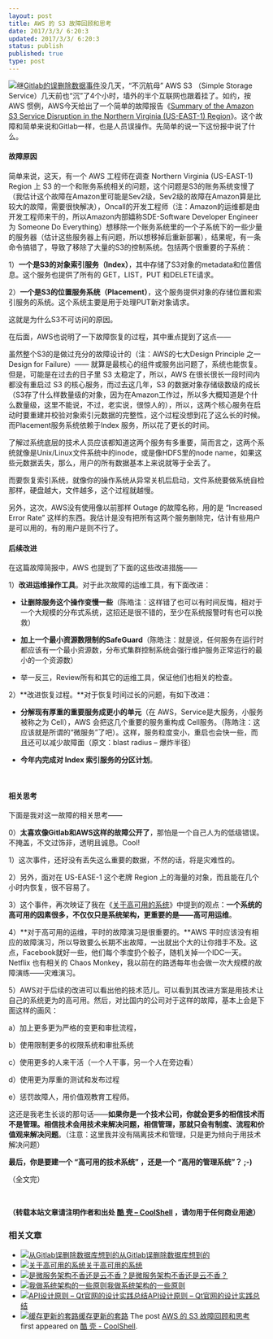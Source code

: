 ```yaml
---
layout: post
title: AWS 的 S3 故障回顾和思考
date: 2017/3/3/ 6:20:3
updated: 2017/3/3/ 6:20:3
status: publish
published: true
type: post
---
```


![](https://coolshell.cn/wp-content/uploads/2017/03/Amazon-Web-Services-Down.png)继[Gitlab的误删除数据事件](https://coolshell.cn/articles/17680.html)没几天，“不沉航母” AWS S3 （Simple Storage Service）几天前也“沉”了4个小时，墙外的半个互联网也跟着挂了。如约，按 AWS 惯例，AWS今天给出了一个简单的故障报告《[Summary of the Amazon S3 Service Disruption in the Northern Virginia (US-EAST-1) Region](https://aws.amazon.com/cn/message/41926/)》。这个故障和简单来说和Gitlab一样，也是人员误操作。先简单的说一下这份报中说了什么。


#### 故障原因


简单来说，这天，有一个 AWS 工程师在调查 Northern Virginia (US-EAST-1) Region 上 S3 的一个和账务系统相关的问题，这个问题是S3的账务系统变慢了（我估计这个故障在Amazon里可能是Sev2级，Sev2级的故障在Amazon算是比较大的故障，需要很快解决），Oncall的开发工程师（注：Amazon的运维都是由开发工程师来干的，所以Amazon内部嬉称SDE-Software Developer Engineer 为 Someone Do Everything）想移除一个账务系统里的一个子系统下的一些少量的服务器（估计这些服务器上有问题，所以想移掉后重新部署），结果呢，有一条命令搞错了，导致了移除了大量的S3的控制系统。包括两个很重要的子系统：



1）**一个是S3的对象索引服务（Index）**，其中存储了S3对象的metadata和位置信息。这个服务也提供了所有的 GET，LIST，PUT 和DELETE请求。


2）**一个是S3的位置服务系统（Placement）**，这个服务提供对象的存储位置和索引服务的系统。这个系统主要是用于处理PUT新对象请求。


这就是为什么S3不可访问的原因。


在后面，AWS也说明了一下故障恢复的过程，其中重点提到了这点——


虽然整个S3的是做过充分的故障设计的（注：AWS的七大Design Principle 之一 Design for Failure）—— 就算是最核心的组件或服务出问题了，系统也能恢复。但是，可能是在过去的日子里 S3 太稳定了，所以，AWS 在很长很长一段时间内都没有重启过 S3 的核心服务，而过去这几年，S3 的数据对象存储级数级的成长（S3存了什么样数量级的对象，因为在Amazon工作过，所以多大概知道是个什么数量级，这里不能说，不过，老实说，很惊人的），所以，这两个核心服务在启动时要重建并校验对象索引元数据的完整性，这个过程没想到花了这么长的时候。而Placement服务系统依赖于Index 服务，所以花了更长的时间。


了解过系统底层的技术人员应该都知道这两个服务有多重要，简而言之，这两个系统就像是Unix/Linux文件系统中的inode，或是像HDFS里的node name，如果这些元数据丢失，那么，用户的所有数据基本上来说就等于全丢了。


而要恢复索引系统，就像你的操作系统从异常关机后启动，文件系统要做系统自检那样，硬盘越大，文件越多，这个过程就越慢。


另外，这次，AWS没有使用像以前那样 Outage 的故障名称，用的是 “Increased Error Rate” 这样的东西。我估计是没有把所有这两个服务删除完，估计有些用户是可以用的，有的用户是则不行了。


#### 后续改进


在这篇故障简报中，AWS 也提到了下面的这些改进措施——


1）**改进运维操作工具**。对于此次故障的运维工具，有下面改进：


* **让删除服务这个操作变慢一些**（陈皓注：这样错了也可以有时间反悔，相对于一个大规模的分布式系统，这招还是很不错的，至少在系统报警时有也可以挽救）


* **加上一个最小资源数限制的SafeGuard**（陈皓注：就是说，任何服务在运行时都应该有一个最小资源数，分布式集群控制系统会强行维护服务正常运行的最小的一个资源数）


* 举一反三，Review所有和其它的运维工具，保证他们也相关的检查。


2）**改进恢复过程。**对于恢复时间过长的问题，有如下改进：


* **分解现有厚重的重要服务成更小的单元**（在 AWS，Service是大服务，小服务被称之为 Cell），AWS 会把这几个重要的服务重构成 Cell服务。（陈皓注：这应该就是所谓的“微服务”了吧）。这样，服务粒度变小，重启也会快一些，而且还可以减少故障面（原文：blast radius – 爆炸半径）


* **今年内完成对 Index 索引服务的分区计划**。


 


#### 相关思考


下面是我对这一故障的相关思考——


0）**太喜欢像Gitlab和AWS这样的故障公开了**，那怕是一个自己人为的低级错误。不掩盖，不文过饰非，透明且诚恳。Cool!


1）这次事件，还好没有丢失这么重要的数据，不然的话，将是灾难性的。


2）另外，面对在 US-EASE-1 这个老牌 Region 上的海量的对象，而且能在几个小时内恢复，很不容易了。


3）这个事件，再次映证了我在《[关于高可用的系统](https://coolshell.cn/articles/17459.html)》中提到的观点：**一个系统的高可用的因素很多，不仅仅只是系统架构，更重要的是——高可用运维**。


4）**对于高可用的运维，平时的故障演习是很重要的。**AWS 平时应该没有相应的故障演习，所以导致要么长期不出故障，一出就出个大的让你措手不及。这点，Facebook就好一些，他们每个季度扔个骰子，随机关掉一个IDC一天。Netflix 也有相关的 Chaos Monkey，我以前在的路透每年也会做一次大规模的故障演练——灾难演习。


5）AWS对于后续的改进可以看出他的技术范儿。可以看到其改进方案是用技术让自己的系统更为的高可用。然后，对比国内的公司对于这样的故障，基本上会是下面这样的画风：


a）加上更多更为严格的变更和审批流程，


b）使用限制更多的权限系统和审批系统


c）使用更多的人来干活（一个人干事，另一个人在旁边看）


d）使用更为厚重的测试和发布过程


e）惩罚故障人，用价值观教育工程师。


这还是我老生长谈的那句话——**如果你是一个技术公司，你就会更多的相信技术而不是管理。相信技术会用技术来解决问题，相信管理，那就只会有制度、流程和价值观来解决问题**。（注意：这里我并没有隔离技术和管理，只是更为倾向于用技术解决问题）


**最后，你是要建一个 “高可用的技术系统” ，还是一个 “高用的管理系统”？ ;-)**


（全文完）


 



**（转载本站文章请注明作者和出处 [酷 壳 – CoolShell](https://coolshell.cn/) ，请勿用于任何商业用途）**



### 相关文章

* [![从Gitlab误删除数据库想到的](https://coolshell.cn/wp-content/uploads/2017/02/gitlab-600-150x150.jpg)](https://coolshell.cn/articles/17680.html)[从Gitlab误删除数据库想到的](https://coolshell.cn/articles/17680.html)
* [![关于高可用的系统](https://coolshell.cn/wp-content/uploads/2016/08/HighAvailability-BK-150x150.png)](https://coolshell.cn/articles/17459.html)[关于高可用的系统](https://coolshell.cn/articles/17459.html)
* [![是微服务架构不香还是云不香？](https://coolshell.cn/wp-content/uploads/2023/05/monolith.microservices-150x150.png)](https://coolshell.cn/articles/22422.html)[是微服务架构不香还是云不香？](https://coolshell.cn/articles/22422.html)
* [![我做系统架构的一些原则](https://coolshell.cn/wp-content/uploads/2021/12/bachelor-mechanical-eng-icon@72x-150x150.png)](https://coolshell.cn/articles/21672.html)[我做系统架构的一些原则](https://coolshell.cn/articles/21672.html)
* [![API设计原则 – Qt官网的设计实践总结](https://coolshell.cn/wp-content/uploads/2017/07/api-design-300x278-2-150x150.jpg)](https://coolshell.cn/articles/18024.html)[API设计原则 – Qt官网的设计实践总结](https://coolshell.cn/articles/18024.html)
* [![缓存更新的套路](https://coolshell.cn/wp-content/uploads/2016/07/cache-150x150.png)](https://coolshell.cn/articles/17416.html)[缓存更新的套路](https://coolshell.cn/articles/17416.html)
The post [AWS 的 S3 故障回顾和思考](https://coolshell.cn/articles/17737.html) first appeared on [酷 壳 - CoolShell](https://coolshell.cn).